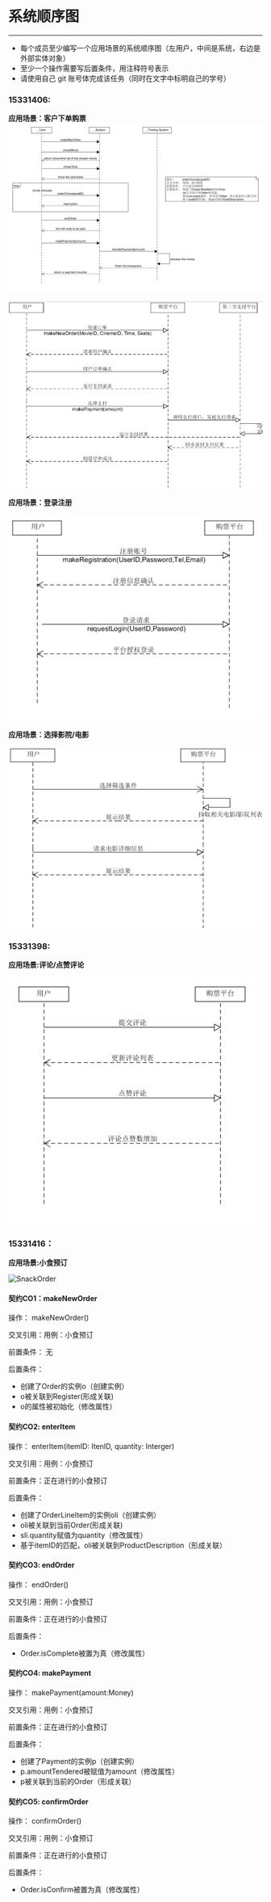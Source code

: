 # 系统顺序图 
-----
* 每个成员至少编写一个应用场景的系统顺序图（左用户，中间是系统，右边是外部实体对象）
* 至少一个操作需要写后置条件，用注释符号表示
* 请使用自己 git 账号体完成该任务（同时在文字中标明自己的学号）

### 15331406:

**应用场景：客户下单购票**
![InesYim](./image/SSD/InesYim_buyTickets_SSD.png)

![](https://github.com/SoftwareSAD/Dashboard/blob/master/img/SystemSequenceDiagram/ssd2-%E5%88%9B%E5%BB%BA%E8%AE%A2%E5%8D%95%E5%9C%BA%E6%99%AF.PNG)

**应用场景：登录注册**

![susie](https://github.com/SoftwareSAD/Dashboard/blob/master/img/SystemSequenceDiagram/ssd1-%E6%B3%A8%E5%86%8C%E7%99%BB%E5%BD%95%E5%9C%BA%E6%99%AF.PNG)

**应用场景：选择影院/电影**

![susie](https://github.com/SoftwareSAD/Dashboard/blob/master/img/SystemSequenceDiagram/ssd3-%E9%80%89%E6%8B%A9%E7%94%B5%E5%BD%B1or%E5%BD%B1%E9%99%A2.PNG)

### 15331398:
**应用场景:评论/点赞评论**

![zmj](https://github.com/SoftwareSAD/Dashboard/blob/master/Inception/image/SSD/MengjieZhang_Comments_SSD.png)

### 15331416：
**应用场景:小食预订**

![SnackOrder]()

#### 契约CO1：makeNewOrder
操作： makeNewOrder()

交叉引用：用例：小食预订

前置条件： 无

后置条件： 

- 创建了Order的实例o（创建实例）
- o被关联到Register(形成关联)
- o的属性被初始化（修改属性）

#### 契约CO2: enterItem

操作： enterItem(itemID: ItenID, quantity: Interger)

交叉引用：用例：小食预订

前置条件：正在进行的小食预订

后置条件： 

- 创建了OrderLineItem的实例oli（创建实例）
- oli被关联到当前Order(形成关联)
- sli.quantity赋值为quantity（修改属性）
- 基于itemID的匹配，oli被关联到ProductDescription（形成关联）

#### 契约CO3: endOrder

操作： endOrder()

交叉引用：用例：小食预订

前置条件：正在进行的小食预订

后置条件： 

- Order.isComplete被置为真（修改属性）

#### 契约CO4: makePayment

操作： makePayment(amount:Money)

交叉引用：用例：小食预订

前置条件：正在进行的小食预订

后置条件： 

- 创建了Payment的实例p（创建实例）
- p.amountTendered被赋值为amount（修改属性）
- p被关联到当前的Order（形成关联）

#### 契约CO5: confirmOrder

操作： confirmOrder()

交叉引用：用例：小食预订

前置条件：正在进行的小食预订

后置条件： 

- Order.isConfirm被置为真（修改属性）
